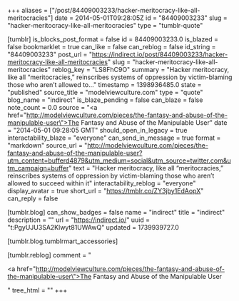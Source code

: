 +++
aliases = ["/post/84409003233/hacker-meritocracy-like-all-meritocracies"]
date = 2014-05-01T09:28:05Z
id = "84409003233"
slug = "hacker-meritocracy-like-all-meritocracies"
type = "tumblr-quote"

[tumblr]
is_blocks_post_format = false
id = 84409003233.0
is_blazed = false
bookmarklet = true
can_like = false
can_reblog = false
id_string = "84409003233"
post_url = "https://indirect.io/post/84409003233/hacker-meritocracy-like-all-meritocracies"
slug = "hacker-meritocracy-like-all-meritocracies"
reblog_key = "LS8FhC9O"
summary = "Hacker meritocracy, like all “meritocracies,” reinscribes systems of oppression by victim-blaming those who aren’t allowed to..."
timestamp = 1398936485.0
state = "published"
source_title = "modelviewculture.com"
type = "quote"
blog_name = "indirect"
is_blaze_pending = false
can_blaze = false
note_count = 0.0
source = "<a href=\"http://modelviewculture.com/pieces/the-fantasy-and-abuse-of-the-manipulable-user\">The Fantasy and Abuse of the Manipulable User</a>"
date = "2014-05-01 09:28:05 GMT"
should_open_in_legacy = true
interactability_blaze = "everyone"
can_send_in_message = true
format = "markdown"
source_url = "http://modelviewculture.com/pieces/the-fantasy-and-abuse-of-the-manipulable-user?utm_content=bufferd4879&utm_medium=social&utm_source=twitter.com&utm_campaign=buffer"
text = "Hacker meritocracy, like all “meritocracies,” reinscribes systems of oppression by victim-blaming those who aren’t allowed to succeed within it"
interactability_reblog = "everyone"
display_avatar = true
short_url = "https://tmblr.co/ZY3jby1EdAopX"
can_reply = false

[tumblr.blog]
can_show_badges = false
name = "indirect"
title = "indirect"
description = ""
url = "https://indirect.io/"
uuid = "t:PgyUJU3SA2Klwyt81UWAwQ"
updated = 1739939727.0

[tumblr.blog.tumblrmart_accessories]

[tumblr.reblog]
comment = "<p><a href=\"http://modelviewculture.com/pieces/the-fantasy-and-abuse-of-the-manipulable-user\">The Fantasy and Abuse of the Manipulable User</a></p>"
tree_html = ""
+++
